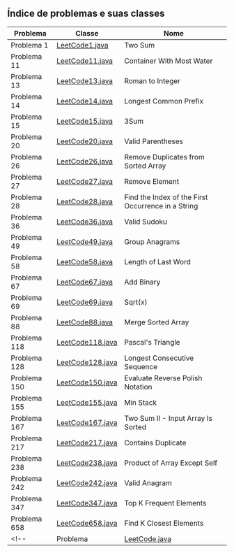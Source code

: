 ## Índice de problemas e suas classes
| Problema        | Classe                                      | Nome                               |
|----------------|--------------------------------------------|-------------------------------------------|
| Problema 1    | [LeetCode1.java](src/LeetCode1.java)      | Two Sum          |
| Problema 11    | [LeetCode11.java](src/LeetCode11.java)      | Container With Most Water     |
| Problema 13      | [LeetCode13.java](src/LeetCode13.java)      | Roman to Integer             |
|Problema 14|[LeetCode14.java](src/LeetCode14.java) | Longest Common Prefix|
|Problema  15|[LeetCode15.java](src/LeetCode15.java) | 3Sum|
|Problema 20|[LeetCode20.java](src/LeetCode20.java) | Valid Parentheses|
|Problema 26|[LeetCode26.java](src/LeetCode26.java) | Remove Duplicates from Sorted Array|
|Problema 27|[LeetCode27.java](src/LeetCode27.java) | Remove Element|
|Problema 28|[LeetCode28.java](src/LeetCode28.java) | Find the Index of the First Occurrence in a String|
|Problema 36|[LeetCode36.java](src/LeetCode36.java) | Valid Sudoku|
|Problema 49|[LeetCode49.java](src/LeetCode49.java) | Group Anagrams|
|Problema 58|[LeetCode58.java](src/LeetCode58.java) |Length of Last Word |
|Problema 67|[LeetCode67.java](src/LeetCode67.java) |Add Binary |
|Problema 69|[LeetCode69.java](src/LeetCode69.java) | Sqrt(x)|
|Problema 88|[LeetCode88.java](src/LeetCode88.java) |  Merge Sorted Array|
|Problema 118|[LeetCode118.java](src/LeetCode118.java) | Pascal's Triangle|
|Problema 128|[LeetCode128.java](src/LeetCode128.java) | Longest Consecutive Sequence|
|Problema 150|[LeetCode150.java](src/LeetCode150.java) | Evaluate Reverse Polish Notation|
|Problema 155|[LeetCode155.java](src/LeetCode155.java) |  Min Stack|
|Problema 167|[LeetCode167.java](src/LeetCode167.java) | Two Sum II - Input Array Is Sorted|
|Problema 217|[LeetCode217.java](src/LeetCode217.java) |  Contains Duplicate|
|Problema 238|[LeetCode238.java](src/LeetCode238.java) | Product of Array Except Self|
|Problema 242|[LeetCode242.java](src/LeetCode242.java) | Valid Anagram|
|Problema 347|[LeetCode347.java](src/LeetCode347.java) | Top K Frequent Elements|
|Problema 658|[LeetCode658.java](src/LeetCode658.java) |  Find K Closest Elements|
<!--|Problema |[LeetCode.java](src/LeetCode.java) | |-->
